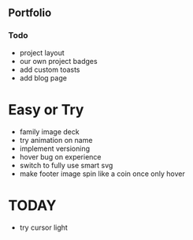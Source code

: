 ## Portfolio

### Todo

- project layout
- our own project badges
- add custom toasts
- add blog page

# Easy or Try

- family image deck
- try animation on name
- implement versioning
- hover bug on experience
- switch to fully use smart svg
- make footer image spin like a coin once only hover

# TODAY

- try cursor light
